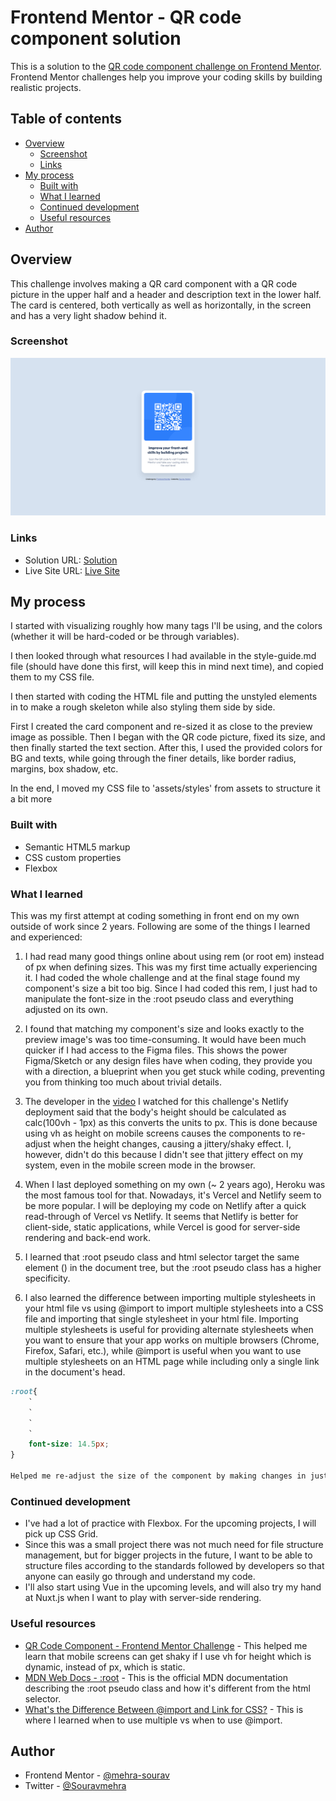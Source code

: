 # Frontend Mentor - QR code component solution

This is a solution to the [QR code component challenge on Frontend Mentor](https://www.frontendmentor.io/challenges/qr-code-component-iux_sIO_H). Frontend Mentor challenges help you improve your coding skills by building realistic projects.

## Table of contents

- [Overview](#overview)
  - [Screenshot](#screenshot)
  - [Links](#links)
- [My process](#my-process)
  - [Built with](#built-with)
  - [What I learned](#what-i-learned)
  - [Continued development](#continued-development)
  - [Useful resources](#useful-resources) 
- [Author](#author)

## Overview

This challenge involves making a QR card component with a QR code picture in the upper half and a header and description text in the lower half. The card is centered, both vertically as well as horizontally, in the screen and has a very light shadow behind it.

### Screenshot

![QR Code Component screenshot](./images/screenshot.png)

### Links

- Solution URL: [Solution](https://www.frontendmentor.io/solutions/responsive-qr-component-using-flexbox-TECpN2Q52_)
- Live Site URL: [Live Site](https://mehrasourav-qr-code-component.netlify.app/)

## My process

I started with visualizing roughly how many tags I'll be using, and the colors (whether it will be hard-coded or be through variables).

I then looked through what resources I had available in the style-guide.md file (should have done this first, will keep this in mind next time), and copied them to my CSS file.

I then started with coding the HTML file and putting the unstyled elements in to make a rough skeleton while also styling them side by side.

First I created the card component and re-sized it as close to the preview image as possible. Then I began with the QR code picture, fixed its size, and then finally started the text section. After this, I used the provided colors for BG and texts, while going through the finer details, like border radius, margins, box shadow, etc.

In the end, I moved my CSS file to 'assets/styles' from assets to structure it a bit more

### Built with

- Semantic HTML5 markup
- CSS custom properties
- Flexbox

### What I learned

This was my first attempt at coding something in front end on my own outside of work since 2 years. Following are some of the things I learned and experienced:

1. I had read many good things online about using rem (or root em) instead of px when defining sizes. This was my first time actually experiencing it. I had coded the whole challenge and at the final stage found my component's size a bit too big. Since I had coded this rem, I just had to manipulate the font-size in the :root pseudo class and everything adjusted on its own.

2. I found that matching my component's size and looks exactly to the preview image's was too time-consuming. It would have been much quicker if I had access to the Figma files. This shows the power Figma/Sketch or any design files have when coding, they provide you with a direction, a blueprint when you get stuck while coding, preventing you from thinking too much about trivial details.

3. The developer in the [video](https://youtu.be/JFyMWwOxHYM?t=761) I watched for this challenge's Netlify deployment said that the body's height should be calculated as calc(100vh - 1px) as this converts the units to px. This is done because using vh as height on mobile screens causes the components to re-adjust when the height changes, causing a jittery/shaky effect. I, however, didn't do this because I didn't see that jittery effect on my system, even in the mobile screen mode in the browser.

4. When I last deployed something on my own (~ 2 years ago), Heroku was the most famous tool for that. Nowadays, it's Vercel and Netlify seem to be more popular. I will be deploying my code on Netlify after a quick read-through of Vercel vs Netlify. It seems that Netlify is better for client-side, static applications, while Vercel is good for server-side rendering and back-end work.

5. I learned that :root pseudo class and html selector target the same element (<html>) in the document tree, but the :root pseudo class has a higher specificity.

6. I also learned the difference between importing multiple stylesheets in your html file vs using @import to import multiple stylesheets into a CSS file and importing that single stylesheet in your html file. Importing multiple stylesheets is useful for providing alternate stylesheets when you want to ensure that your app works on multiple browsers (Chrome, Firefox, Safari, etc.), while @import is useful when you want to use multiple stylesheets on an HTML page while including only a single link in the document's head.

```css
:root{
    `
    `
    `
    `
    font-size: 14.5px;
}

Helped me re-adjust the size of the component by making changes in just 1 place
```

### Continued development

- I've had a lot of practice with Flexbox. For the upcoming projects, I will pick up CSS Grid.
- Since this was a small project there was not much need for file structure management, but for bigger projects in the future, I want to be able to structure files according to the standards followed by developers so that anyone can easily go through and understand my code.
- I'll also start using Vue in the upcoming levels, and will also try my hand at Nuxt.js when I want to play with server-side rendering.

### Useful resources

- [QR Code Component - Frontend Mentor Challenge](https://youtu.be/JFyMWwOxHYM?t=761) - This helped me learn that mobile screens can get shaky if I use vh for height which is dynamic, instead of px, which is static.
- [MDN Web Docs - :root](https://developer.mozilla.org/en-US/docs/Web/CSS/:root) - This is the official MDN documentation describing the :root pseudo class and how it's different from the html selector.
- [What's the Difference Between @import and Link for CSS?](https://www.thoughtco.com/difference-between-important-and-link-3466404#:~:text=Linking%20is%20the%20first%20method,one%20style%20sheet%20into%20another.) - This is where I learned when to use multiple <links> vs when to use @import.

## Author

- Frontend Mentor - [@mehra-sourav](https://www.frontendmentor.io/profile/mehra-sourav)
- Twitter - [@Souravmehra](https://www.twitter.com/Souravmehra)
